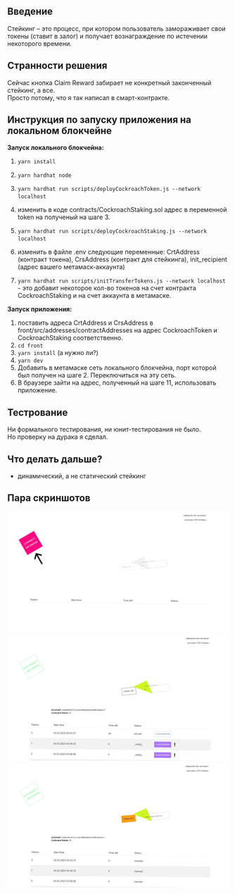 ## Введение
Стейкинг – это процесс, при котором пользователь замораживает свои токены (ставит в залог) и получает вознаграждение по истечении некоторого времени. 


## Странности решения

Сейчас кнопка Claim Reward забирает не конкретный законченный стейкинг, а все.  
Просто потому, что я так написал в смарт-контракте. 


## Инструкция по запуску приложения на локальном блокчейне

**Запуск локального блокчейна:**
1. `yarn install`
2. `yarn hardhat node`
3. `yarn hardhat run scripts/deployCockroachToken.js --network localhost`
  
4. изменить в коде contracts/CockroachStaking.sol адрес в переменной token на полученый на шаге 3.
5. `yarn hardhat run scripts/deployCockroachStaking.js --network localhost`
  
6. изменить в файле .env следующие переменные: CrtAddress (контракт токена), CrsAddress (контракт для стейкинга), init_recipient (адрес вашего метамаск-аккаунта)
  
7. `yarn hardhat run scripts/initTransferTokens.js --network localhost` - это добавит некоторое кол-во токенов на счет контракта CockroachStaking и на счет аккаунта в метамаске. 
  
**Запуск приложения:**
1. поставить адреса CrtAddress и CrsAddress в front/src/addresses/contractAddresses на адрес CockroachToken и CockroachStaking соответственно.
2. `cd front`
3. `yarn install` (а нужно ли?)
4. `yarn dev`
5. Добавить в метамаске сеть локального блокчейна, порт которой был получен на шаге 2. Переключиться на эту сеть.
6. В браузере зайти на адрес, полученный на шаге 11, использовать приложение.


## Тестрование

Ни формального тестирования, ни юнит-тестирования не было.  
Но проверку на дурака я сделал.


## Что делать дальше?
* динамический, а не статический стейкинг


## Пара скриншотов

![1](./screenshots/1.jpg)
![2](./screenshots/2.jpg)
![3](./screenshots/3.jpg)
